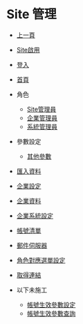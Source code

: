 # Site 管理
* [上一頁](../README.md)
* [Site啟用]()
* [登入]()
* [首頁]()
* 角色
    * [Site管理員](siteManager.md)
    * [企業管理員](enterprisesiteManager.md)
    * [系統管理員](systemManager.md)
* 參數設定
    * [其他參數](parameterothersetting/README.md)
* [匯入資料](importdata/README.md)
* [企業設定](enterpriseindex/README.md)
* [企業資料](enterprisedetail/README.md)
* [企業系統設定](enterprisesystem/README.md)
* [帳號清單](accountindex/README.md)
* [郵件伺服器](parametermailsetting/README.md)
* [角色對應選單設定](RoleOfPeopleSet/README.md)
* [取得連結](getRoleURL/README.md)

* 以下未施工
    * [帳號生效參數設定](accounteffectparamsetting/README.md)
    * [帳號生效參數查詢](accounteffectparamquery/README.md)
